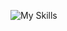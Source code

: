 ![My Skills](https://skillicons.dev/icons?i=py,git,github,django,flask,javascript,html,css,data_science)


